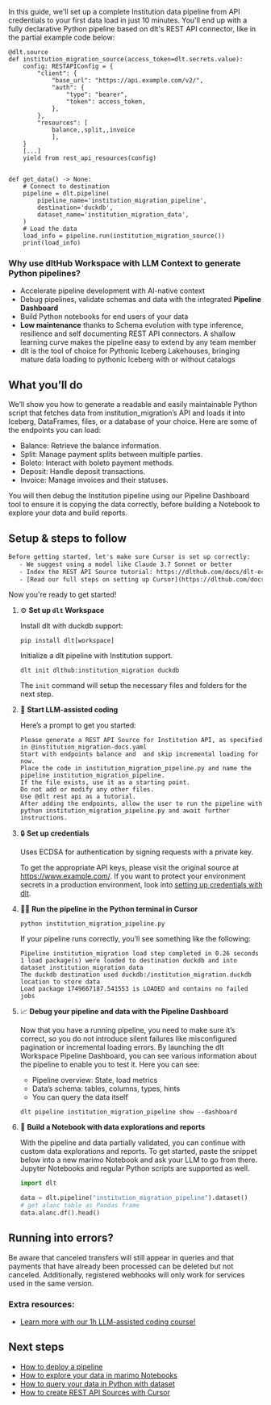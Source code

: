 In this guide, we'll set up a complete Institution data pipeline from API credentials to your first data load in just 10 minutes. You'll end up with a fully declarative Python pipeline based on dlt's REST API connector, like in the partial example code below:

```python-outcome
@dlt.source
def institution_migration_source(access_token=dlt.secrets.value):
    config: RESTAPIConfig = {
        "client": {
            "base_url": "https://api.example.com/v2/",
            "auth": {
                "type": "bearer",
                "token": access_token,
            },
        },
        "resources": [
            balance,,split,,invoice
            ],
    }
    [...]
    yield from rest_api_resources(config)


def get_data() -> None:
    # Connect to destination
    pipeline = dlt.pipeline(
        pipeline_name='institution_migration_pipeline',
        destination='duckdb',
        dataset_name='institution_migration_data', 
    )
    # Load the data
    load_info = pipeline.run(institution_migration_source())
    print(load_info) 
```

### Why use dltHub Workspace with LLM Context to generate Python pipelines?

- Accelerate pipeline development with AI-native context
- Debug pipelines, validate schemas and data with the integrated **Pipeline Dashboard**
- Build Python notebooks for end users of your data
- **Low maintenance** thanks to Schema evolution with type inference, resilience and self documenting REST API connectors. A shallow learning curve makes the pipeline easy to extend by any team member
- dlt is the tool of choice for Pythonic Iceberg Lakehouses, bringing mature data loading to pythonic Iceberg with or without catalogs

## What you’ll do

We’ll show you how to generate a readable and easily maintainable Python script that fetches data from institution_migration’s API and loads it into Iceberg, DataFrames, files, or a database of your choice. Here are some of the endpoints you can load:

- Balance: Retrieve the balance information.
- Split: Manage payment splits between multiple parties.
- Boleto: Interact with boleto payment methods.
- Deposit: Handle deposit transactions.
- Invoice: Manage invoices and their statuses.

You will then debug the Institution pipeline using our Pipeline Dashboard tool to ensure it is copying the data correctly, before building a Notebook to explore your data and build reports.

## Setup & steps to follow

```default
Before getting started, let's make sure Cursor is set up correctly:
   - We suggest using a model like Claude 3.7 Sonnet or better
   - Index the REST API Source tutorial: https://dlthub.com/docs/dlt-ecosystem/verified-sources/rest_api/ and add it to context as **@dlt rest api**
   - [Read our full steps on setting up Cursor](https://dlthub.com/docs/dlt-ecosystem/llm-tooling/cursor-restapi#23-configuring-cursor-with-documentation)
```

Now you're ready to get started!

1. ⚙️ **Set up `dlt` Workspace**
    
    Install dlt with duckdb support:
    ```shell
    pip install dlt[workspace]
    ```

    Initialize a dlt pipeline with Institution support.
    ```shell
    dlt init dlthub:institution_migration duckdb
    ```

    The `init` command will setup the necessary files and folders for the next step.
    
2. 🤠 **Start LLM-assisted coding**
    
    Here’s a prompt to get you started:
    
    ```prompt
    Please generate a REST API Source for Institution API, as specified in @institution_migration-docs.yaml 
    Start with endpoints balance and  and skip incremental loading for now. 
    Place the code in institution_migration_pipeline.py and name the pipeline institution_migration_pipeline. 
    If the file exists, use it as a starting point. 
    Do not add or modify any other files. 
    Use @dlt rest api as a tutorial. 
    After adding the endpoints, allow the user to run the pipeline with python institution_migration_pipeline.py and await further instructions.
    ```

    
3. 🔒 **Set up credentials** 
    
    Uses ECDSA for authentication by signing requests with a private key.
    
    To get the appropriate API keys, please visit the original source at https://www.example.com/.
    If you want to protect your environment secrets in a production environment, look into [setting up credentials with dlt](https://dlthub.com/docs/walkthroughs/add_credentials).
    
4. 🏃‍♀️ **Run the pipeline in the Python terminal in Cursor**
    
    ```shell
    python institution_migration_pipeline.py
    ```
    
    If your pipeline runs correctly, you’ll see something like the following:
    
    ```shell
    Pipeline institution_migration load step completed in 0.26 seconds
    1 load package(s) were loaded to destination duckdb and into dataset institution_migration_data
    The duckdb destination used duckdb:/institution_migration.duckdb location to store data
    Load package 1749667187.541553 is LOADED and contains no failed jobs
    ```
    
5. 📈 **Debug your pipeline and data with the Pipeline Dashboard**

    Now that you have a running pipeline, you need to make sure it’s correct, so you do not introduce silent failures like misconfigured pagination or incremental loading errors. By launching the dlt Workspace Pipeline Dashboard, you can see various information about the pipeline to enable you to test it. Here you can see:
    - Pipeline overview: State, load metrics
    - Data’s schema: tables, columns, types, hints
    - You can query the data itself
    
    ```shell
    dlt pipeline institution_migration_pipeline show --dashboard
    ```
    
6. 🐍 **Build a Notebook with data explorations and reports**

    With the pipeline and data partially validated, you can continue with custom data explorations and reports. To get started, paste the snippet below into a new marimo Notebook and ask your LLM to go from there. Jupyter Notebooks and regular Python scripts are supported as well.

    
    ```python
    import dlt

   data = dlt.pipeline("institution_migration_pipeline").dataset()
   # get alanc table as Pandas frame
   data.alanc.df().head()
    ```

## Running into errors?

Be aware that canceled transfers will still appear in queries and that payments that have already been processed can be deleted but not canceled. Additionally, registered webhooks will only work for services used in the same version.

### Extra resources:

- [Learn more with our 1h LLM-assisted coding course!](https://www.youtube.com/watch?v=GGid70rnJuM)

## Next steps

- [How to deploy a pipeline](https://dlthub.com/docs/walkthroughs/deploy-a-pipeline)
- [How to explore your data in marimo Notebooks](https://dlthub.com/docs/general-usage/dataset-access/marimo)
- [How to query your data in Python with dataset](https://dlthub.com/docs/general-usage/dataset-access/dataset)
- [How to create REST API Sources with Cursor](https://dlthub.com/docs/dlt-ecosystem/llm-tooling/cursor-restapi)